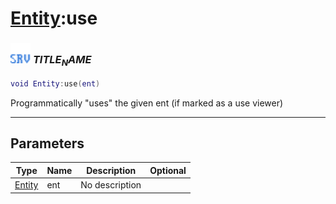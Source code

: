 # [Entity](../entity/README.md):use

### <img src="../../.gitbook/assets/server.png" width="32" height="32" /> $TITLE_NAME$

```lua
void Entity:use(ent)
```

Programmatically "uses" the given ent (if marked as a use viewer)<br>

-----------------
## Parameters

| Type   | Name | Description | Optional |
| ------ | ---- | ----------- | -------: |
| [Entity](../entity/README.md) | ent | No description |  |
